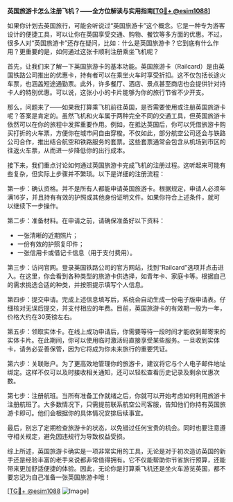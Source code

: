 **英国旅游卡怎么注册飞机？——全方位解读与实用指南[[TG💪+ @esim1088](https://t.me/s/esim1088)]**

如果你计划去英国旅行，可能会听说过“英国旅游卡”这个概念。它是一种专为游客设计的便捷工具，可以让你在英国享受交通、购物、餐饮等多方面的优惠。不过，很多人对“英国旅游卡”还存在疑问，比如：什么是英国旅游卡？它到底有什么作用？更重要的是，如何通过这张卡顺利注册乘坐飞机呢？

首先，让我们来了解一下英国旅游卡的基本功能。英国旅游卡（Railcard）是由英国铁路公司推出的优惠卡，持有者可以在乘坐火车时享受折扣。这不仅包括长途火车票，也涵盖短途通勤票。此外，许多餐厅、酒店、景点甚至商店也会提供针对持卡人的特别优惠。可以说，这张小小的卡片能够为你的旅行节省不少开支。

那么，问题来了——如果我打算乘飞机前往英国，是否需要使用或注册英国旅游卡呢？答案是肯定的。虽然飞机和火车属于两种完全不同的交通工具，但英国旅游卡依然可以在你的旅程中发挥重要作用。例如，在抵达英国后，你可以凭借旅游卡购买打折的火车票，方便你在城市间自由穿梭。不仅如此，部分航空公司还会与铁路公司合作，推出结合航空和铁路服务的套票。这些套票通常会包含从机场到市区的往返火车票，从而进一步降低你的出行成本。

接下来，我们重点讨论如何通过英国旅游卡完成飞机的注册过程。这听起来可能有些复杂，但实际上步骤并不繁琐。以下是详细的注册流程：

第一步：确认资格。并不是所有人都能申请英国旅游卡。根据规定，申请人必须年满16岁，并且持有有效的护照或其他身份证明文件。如果你符合上述条件，就可以继续下一步操作。

第二步：准备材料。在申请之前，请确保准备好以下资料：
- 一张清晰的近期照片；
- 一份有效的护照复印件；
- 一张信用卡或借记卡信息（用于支付费用）。

第三步：访问官网。登录英国铁路公司的官方网站，找到“Railcard”选项并点击进入。在这里，你会看到各种类型的旅游卡供选择，如青年卡、家庭卡等。根据自己的需求挑选合适的种类，并按照提示填写个人信息。

第四步：提交申请。完成上述信息填写后，系统会自动生成一份电子版申请表。仔细核对无误后提交，并支付相应的年费。目前，英国旅游卡的有效期一般为一年，价格大约在30英镑左右。

第五步：领取实体卡。在线上成功申请后，你需要等待一段时间才能收到邮寄来的实体卡片。在此期间，你可以使用临时激活码直接享受某些服务。一旦收到实体卡，请务必妥善保管，因为它将成为你未来旅行的重要凭证。

第六步：关联账户。为了更高效地管理你的旅游卡，建议将它与个人电子邮件地址绑定。这样不仅可以及时接收相关通知，还可以轻松查看历史记录及剩余优惠次数。

第七步：注册航班。当所有准备工作就绪之后，你就可以开始考虑如何利用旅游卡注册航班了。大多数情况下，只需提前联系航空公司客服，告知他们你持有英国旅游卡即可。他们会根据你的具体情况安排后续事宜。

最后，别忘了定期检查旅游卡的状态，以免错过任何宝贵的机会。同时也要注意遵守相关规定，避免因违规行为导致权益受损。

综上所述，英国旅游卡确实是一项非常实用的工具，无论是对于初次造访英国的新手还是经验丰富的老手来说都非常值得拥有。它不仅能帮助你节省旅行预算，还能带来更加舒适便捷的体验。因此，无论你是打算乘飞机还是坐火车游览英国，都不要忘记为自己准备一张英国旅游卡哦！

[[TG💪+ @esim1088](https://t.me/s/esim1088) ![Image](https://i.postimg.cc/4NQfJmqS/Snipaste-2025-05-13-00-14-12.png)]